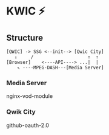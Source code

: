 # KWIC ⚡️

## Structure

```
[QWIC] -> SSG <--init--> [Qwic City]
   ↓     /                    ↑  ↑
[Browser]    <----API----> ...|  |
    ↖ ----MPEG-DASH---[Media Server]
```

### Media Server

nginx-vod-module

### Qwik City

github-oauth-2.0
